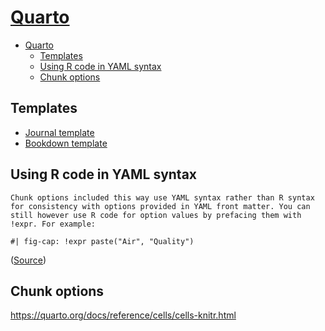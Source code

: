 # [Quarto](https://quarto.org/)

- [Quarto](#quarto)
  - [Templates](#templates)
  - [Using R code in YAML syntax](#using-r-code-in-yaml-syntax)
  - [Chunk options](#chunk-options)

## Templates

- [Journal template](https://github.com/quarto-journals/article-format-template/blob/main/template.qmd)
- [Bookdown template](https://github.com/joundso/quarto-book-test/tree/master/qmd-project)

## Using R code in YAML syntax

```quote
Chunk options included this way use YAML syntax rather than R syntax for consistency with options provided in YAML front matter. You can still however use R code for option values by prefacing them with !expr. For example:
```

`#| fig-cap: !expr paste("Air", "Quality")` 

([Source](https://jthomasmock.github.io/quarto-in-two-hours/materials/03-computation-editors.html#/quarto-chunk-options-1))

## Chunk options

<https://quarto.org/docs/reference/cells/cells-knitr.html>
